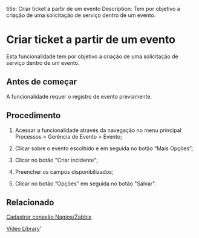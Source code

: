 title: Criar ticket a partir de um evento
Description: Tem por objetivo a criação de uma solicitação de serviço dentro de um evento.
# Criar ticket a partir de um evento

Esta funcionalidade tem por objetivo a criação de uma solicitação de serviço dentro de um evento.

Antes de começar
--------------------

A funcionalidade requer o registro de evento previamente.

Procedimento
----------------

1.  Acessar a funcionalidade através da navegação no menu principal Processos \>
    Gerência de Evento \> Evento;

2.  Clicar sobre o evento escolhido e em seguida no botão “Mais Opções”;

3.  Clicar no botão "Criar incidente";

4.  Preencher os campos disponibilizados;

5.  Clicar no botão “Opções” em seguida no botão "Salvar".

Relacionado
----------------

[Cadastrar conexão Nagios/Zabbix](/pt-br/citsmart-platform-9/processes/event/configuration/register-nagios-zabbix-connection.html)

<i class='fa fa-youtube-play  fa-2x' style='color:#97ce17;vertical-align: middle;'> </i> [Video Library](https://www.youtube.com/playlist?list=PLB5qK2uzf2RNrFw2L_38FJbcLKv44S4fs)'

<!-- !!! tip "About"

    <b>Product/Version:</b> CITSmart | 9.00 &nbsp;&nbsp;
    <b>Updated:</b>01/16/2019 – Larissa Lourenço
